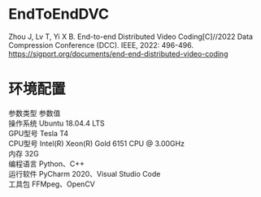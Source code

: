 # EndToEndDVC
Zhou J, Lv T, Yi X B. End-to-end Distributed Video Coding[C]//2022 Data Compression Conference (DCC). IEEE, 2022: 496-496.<br>
https://sigport.org/documents/end-end-distributed-video-coding

# 环境配置
参数类型	参数值<br>
操作系统	Ubuntu 18.04.4 LTS<br>
GPU型号	Tesla T4<br>
CPU型号	Intel(R) Xeon(R) Gold 6151 CPU @ 3.00GHz<br>
内存	32G<br>
编程语言	Python、C++<br>
运行软件	PyCharm 2020、Visual Studio Code<br>
工具包	FFMpeg、OpenCV<br>

